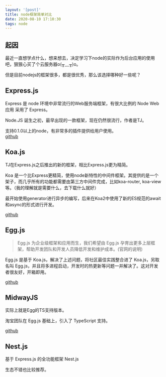 ```yaml
---
layout: '[post]'
title: node框架简单对比
date: 2020-08-10 17:10:30
tags: node
---
```

## 起因
最近一直想学点什么，想来想去，决定学习下node的实际作为后台应用的使用吧，狠狠心买了个云服务器o(╥﹏╥)o。  

但是目前nodejs的框架很多，都是很优秀，那么该选择哪种好一些呢？
<!-- more -->
## Express.js
Express 是 node 环境中非常流行的Web服务端框架，有很大比例的 Node Web应用 采用了 Express。

 Node.JS 诞生之初，最早出现的一款框架，现在仍然很流行，作者是TJ。
 
 支持0.1.0以上的node，有非常多的插件提供给用户使用。  
 [github](https://github.com/expressjs/express)
##  Koa.js
TJ在Express.js之后推出的新的框架，相比Express.js更为精简。 

Koa 是一个比Express更精简，使用node新特性的中间件框架。其提供的是一个架子，而几乎所有的功能都需要由第三方中间件完成，比如koa-router, koa-view等。（我的理解就是需要什么，去下载什么就好）  

最开始使用generator进行异步的编写，后来在Koa2中使用了新的ES规范的await和async的形式进行开发。

[github](https://github.com/koajs/koa)
## Egg.js
> Egg.js 为企业级框架和应用而生，我们希望由 Egg.js 孕育出更多上层框架，帮助开发团队和开发人员降低开发和维护成本。(官网的说明)


Egg.js 是基于 Koa.js，解决了上述问题，将社区最佳实践整合进了 Koa.js，另取名叫 Egg.js，并且将多进程启动，开发时的热更新等问题一并解决了。这对开发者很友好，开箱即用。  

[github](https://github.com/eggjs/egg)

## MidwayJS
实际上就是Egg的TS支持版本。

淘宝团队在 Egg.js 基础上，引入了 TypeScript 支持。

[github](https://github.com/midwayjs/pandora)

## Nest.js
基于 Express.js 的全功能框架 Nest.js

生态不错也比较推荐。